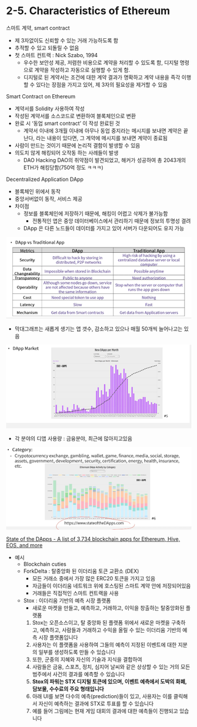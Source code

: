 # 2-5. Characteristics of Ethereum

스마트 계약, smart contract

- 제 3자없이도 신뢰할 수 있는 거래 가능하도록 함
- 추적할 수 있고 되돌릴 수 없음
- 첫 스마트 컨트랙 : Nick Szabo, 1994
    - 우수한 보안성 제공, 저렴한 비용으로 계약을 처리할 수 있도록 함, 디지털 명령으로 계약을 작성하고 자동으로 실행할 수 있게 함.
    - 디지털로 된 계약서는 조건에 대한 계약 결과가 명확하고 계약 내용을 즉각 이행할 수 있다는 장점을 가지고 있어, 제 3자의 필요성을 제거할 수 있음

Smart Contract on Ethereum 

- 계약서를 Solidity  사용하여 작성
- 작성된 계약서를 소스코드로 변환하여 블록체인으로 변환
- 완료 시 ‘동업 smart contract’ 이 작성 완료된 것
    - 계약서 이내에 3개월 이내에 아무나 동업 중지라는 메시지를 보내면 계약은 끝난다, 라는 내용이 있다면, 그 계약에 메시지를 보내면 계약이 종료됨
- 사람이 만드는 것이기 때문에 논리적 결함이 발생할 수 있음
- 의도치 않게 해킹되어 오작동 하는 사례들이 발생
    - DAO Hacking DAO의 취약점이 발견되었고, 해커가 성공하여 총 2043개의 ETH가 해킹당함(750억 정도 ㅋㅋㅋ)

Decentralized Application DApp

- 블록체인 위에서 동작
- 중앙서버없이 동작, 서비스 제공
- 차이점
    - 정보를 블록체인에 저장하기 때문에, 해킹이 어렵고 삭제가 불가능함
        - 전통적인 앱은 중앙 데이터베이스에서 관리하기 때문에 정보의 투명성 결려
    - DApp 은 다른 노드들이 데이터를 가지고 있어 서버가 다운되어도 유지 가능

![Untitled](2-5%20Characteristics%20of%20Ethereum%2056acb729e31c45159a251843ddd3ab45/Untitled.png)

- 막대그래프는 새롭게 생기는 앱 갯수, 감소하고 있으나 매월 50개씩 늘어나고는 있음

![Untitled](2-5%20Characteristics%20of%20Ethereum%2056acb729e31c45159a251843ddd3ab45/Untitled%201.png)

- 각 분야의 디앱 사용량 : 금융분야, 최근에 많아지고있음

![Untitled](2-5%20Characteristics%20of%20Ethereum%2056acb729e31c45159a251843ddd3ab45/Untitled%202.png)

[State of the DApps - A list of 3,734 blockchain apps for Ethereum, Hive, EOS, and more](https://www.stateofthedapps.com/ko)

- 예시
    - Blockchain cuties
    - ForkDelta : 탈중앙화 된 이더리움 토큰 교환소 (DEX)
        - 모든 거래소 중에서 가장 많은 ERC20 토큰을 가지고 있음
        - 자금들이 이더리움 네트워크 위에 호스팅된 스마트 계약 안에 저장되어있음
        - 거래들은 직접적인 스마트 컨트랙을 사용
    - Stox : 이더리움 기반의 예측 시장 플랫폼
        - 새로운 마켓을 만들고, 예측하고, 거래하고, 이익을 창출하는 탈중앙화된 플랫폼
        1. Stox는 오픈소스이고, 탈 중앙화 된 플랫폼 위에서 새로운 마켓을 구축하고, 예측하고, 사람들과 거래하고 수익을 올릴 수 있는 이더리움 기반의 예측 시장 플랫폼입니다
        2. 사용자는 이 플랫폼을 사용하여 그들의 예측이 지정된 이벤트에 대한 지분의 일부를 생성하도록 만들 수 있습니다
        3. 또한, 군중의 지혜와 자신의 기술과 지식을 결합하여
        4. 사람들은 금융, 스포츠, 정치, 심지어 날씨와 같은 상상할 수 있는 거의 모든 범주에서 사건의 결과를 예측할 수 있습니다
        5. **Stox의 파워는 STX 디지털 토큰에 있으며, 이벤트 예측에서 도박의 화폐, 담보물, 수수료의 주요 형태입니다**
        6. 아래 UI를 보면 다수의 예측(prediction)들이 있고, 사용자는 이를 클릭해서 자신이 예측하는 결과에 STX로 투표를 할 수 있습니다
        7. 예를 들어 그림에는 현재 게임 대회의 결과에 대한 예측들이 진행되고 있습니다